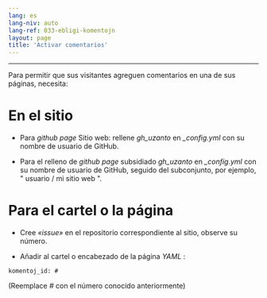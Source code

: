 ```yaml
---
lang: es
lang-niv: auto
lang-ref: 033-ebligi-komentojn
layout: page
title: 'Activar comentarios'
---
```


---

Para permitir que sus visitantes agreguen comentarios en una de sus páginas, necesita: 

# En el sitio
 * Para   _github page_   Sitio web: rellene   _gh\_uzanto_   en   _\_config.yml_   con su nombre de usuario de GitHub.  


 * Para el relleno de   _github page_  subsidiado   _gh\_uzanto_   en   _\_config.yml_   con su nombre de usuario de GitHub, seguido del subconjunto, por ejemplo,  " usuario / mi sitio web ".  



# Para el cartel o la página
 * Cree  _«issue»_  en el repositorio correspondiente al sitio, observe su número. 



 * Añadir al cartel o encabezado de la página  _YAML_ :   



```
komentoj_id: #
```
(Reemplace _#_ con el número conocido anteriormente)
